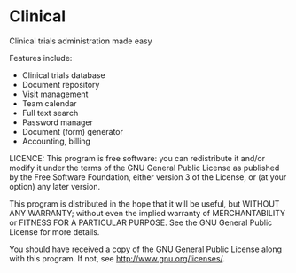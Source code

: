 Clinical
========

Clinical trials administration made easy

Features include:
 * Clinical trials database
 * Document repository
 * Visit management
 * Team calendar
 * Full text search
 * Password manager
 * Document (form) generator
 * Accounting, billing

LICENCE:
This program is free software: you can redistribute it and/or modify
it under the terms of the GNU General Public License as published by
the Free Software Foundation, either version 3 of the License, or
(at your option) any later version.

This program is distributed in the hope that it will be useful,
but WITHOUT ANY WARRANTY; without even the implied warranty of
MERCHANTABILITY or FITNESS FOR A PARTICULAR PURPOSE.  See the
GNU General Public License for more details.

You should have received a copy of the GNU General Public License
along with this program.  If not, see <http://www.gnu.org/licenses/>.

